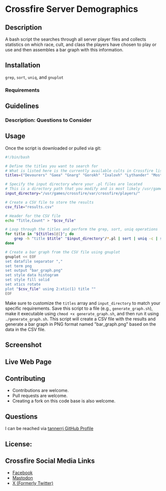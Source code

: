 # Crossfire Server Demographics

## Description

A bash script the searches through all server player files and collects statistics on which race, cult, and class the players have chosen to play or use and then assembles a bar graph with this information.

## Installation

`grep`, `sort`, `uniq`, and `gnuplot`

### Requirements


## Guidelines

### Description: Questions to Consider


## Usage

Once the script is downloaded or pulled via git:

```bash
#!/bin/bash

# Define the titles you want to search for
# What is listed here is the currently available cults in Crossfire listed alphabetically, so no changes are likely in this list
titles=("Devourers" "Gaea" "Gnarg" "Gorokh" "Ixalovh" "Lythander" "Mostrai" "Ruggilli" "Sorig" "Valriel" "Valkyrie")

# Specify the input directory where your .pl files are located
# This is a directory path that you modify and is most likely /usr/games/crossfire/var/crossfire/players/
input_directory="/usr/games/crossfire/var/crossfire/players/"

# Create a CSV file to store the results
csv_file="results.csv"

# Header for the CSV file
echo "Title,Count" > "$csv_file"

# Loop through the titles and perform the grep, sort, uniq operations
for title in "${titles[@]}"; do
    grep -h "title $title" "$input_directory"/*.pl | sort | uniq -c | sort -n >> "$csv_file"
done

# Create a bar graph from the CSV file using gnuplot
gnuplot << EOF
set datafile separator ","
set term png
set output "bar_graph.png"
set style data histogram
set style fill solid
set xtics rotate
plot "$csv_file" using 2:xtic(1) title ""
EOF
```

Make sure to customize the `titles` array and `input_directory` to match your specific requirements. Save this script to a file (e.g., `generate_graph.sh`), make it executable using `chmod +x generate_graph.sh`, and then run it using `./generate_graph.sh`. This script will create a CSV file with the results and generate a bar graph in PNG format named "bar_graph.png" based on the data in the CSV file.

## Screenshot




## Live Web Page



## Contributing

 * Contributions are welcome.
 * Pull requests are welcome.
 * Creating a fork on this code base is also welcome.

## Questions

I can be reached via [tannerrj GitHub Profile](https://github.com/tannerrj)

## License:




## Crossfire Social Media Links

 * [Facebook](https://www.facebook.com/crossfireproject/)
 * [Mastodon](https://mastodon.social/@crossfiremrpg)
 * [X (Formerly Twitter)](https://twitter.com/crossfiremrpg/)